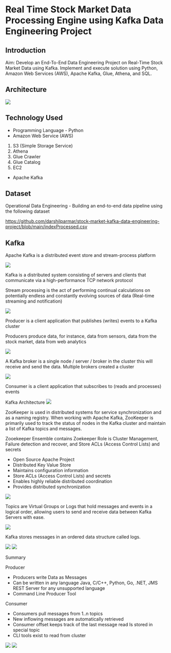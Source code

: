 # Real Time Stock Market Data Processing Engine using Kafka Data Engineering Project

## Introduction 
Aim: Develop an End-To-End Data Engineering Project on Real-Time Stock Market Data using Kafka.
Implement and execute solution using Python, Amazon Web Services (AWS), Apache Kafka, Glue, Athena, and SQL.

## Architecture 
<img src="Architecture.jpg">

## Technology Used
- Programming Language - Python
- Amazon Web Service (AWS)

1. S3 (Simple Storage Service)
2. Athena
3. Glue Crawler
4. Glue Catalog
5. EC2

- Apache Kafka

## Dataset 
Operational Data Engineering - Building an end-to-end data pipeline using the following dataset

https://github.com/darshilparmar/stock-market-kafka-data-engineering-project/blob/main/indexProcessed.csv

## Kafka

Apache Kafka is a distributed event store and stream-process platform

<img src="Kafka.jpg">

Kafka is a distributed system consisting of servers and clients that communicate via a high-performance TCP network protocol

Stream processing is the act of performing continual calculations on potentially endless and constantly evolving sources of data (Real-time streaming and notification)

<img src="Producers.jpg">

Producer is a client application that publishes (writes) events to a Kafka cluster

Producers produce data, for instance, data from sensors, data from the stock market, data from web analytics


<img src="Broker.jpg">

A Kafka broker is a single node / server / broker in the cluster this will receive and send the data.
Multiple brokers created a cluster


<img src="Consumers.jpg">

Consumer is a client application that subscribes to (reads and processes) events

Kafka Architecture
<img src="KafkaArchitecture.jpg">

ZooKeeper is used in distributed systems for service synchronization and as a naming registry.  When working with Apache Kafka, ZooKeeper is primarily used to track the status of nodes in the Kafka cluster and maintain a list of Kafka topics and messages.  


Zooekeeper Ensemble contains Zoekeeper
Role is Cluster Management, Failure detection and recover, and Store ACLs (Access Control Lists) and secrets

- Open Source Apache Project
- Distributed Key Value Store
- Maintains configuration information
- Store ACLs (Access Control Lists) and secrets
- Enables highly reliable distributed coordination
- Provides distributed synchronization

<img src="Topics.jpg">

Topics are Virtual Groups or Logs that hold messages and events in a logical order, allowing users to send and receive data between Kafka Servers with ease.

<img src="Topics2.jpg">

Kafka stores messages in an ordered data structure called logs.


<img src="Brokerbasics.jpg">


<img src="Brokerreplication.jpg">

Summary

Producer
- Producers write Data as Messages
- Can be written in any language Java, C/C++, Python, Go, .NET, JMS REST Server for any unsupported language
- Command Line Producer Tool

Consumer
- Consumers pull messages from 1..n topics
- New inflowing messages are automatically retrieved 
- Consumer offset
	keeps track of the last message read
	Is stored in special topic
- CLI tools exist to read from cluster

<img src="definition.jpg">
<img src="definition2.jpg">














